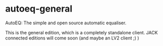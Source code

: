autoeq-general
==============

AutoEQ: The simple and open source automatic equaliser.

This is the general edition, which is a completely standalone client. JACK connected editions will come soon (and maybe an LV2 client ;) )
